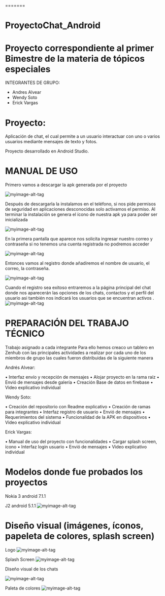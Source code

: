 ﻿#
=======
# ProyectoChat_Android
 # Proyecto correspondiente al primer Bimestre de la materia de tópicos especiales
INTEGRANTES DE GRUPO:
- Andres Alvear
- Wendy Soto
- Erick Vargas

# Proyecto:
Aplicación de chat, el  cual permite a un usuario interactuar con uno o varios usuarios mediante mensajes de texto y fotos.

Proyecto desarrollado en Android Studio.

# MANUAL DE USO
Primero vamos a descargar la apk generada por el proyecto
 
![myimage-alt-tag](https://github.com/wendysoto/ProyectoChat_Android/blob/master/app_c.png)

Después de descargarla la instalamos en el teléfono, si nos pide permisos de seguridad en aplicaciones desconocidas solo activamos el permiso.
Al terminar la instalación se genera el ícono de nuestra apk ya para poder ser inicializada 

![myimage-alt-tag](https://github.com/wendysoto/ProyectoChat_Android/blob/master/images/pantalla.jpeg) 


En la primera pantalla que aparece nos solicita ingresar nuestro correo y contraseña si no tenemos una cuenta registrada no podremos acceder

![myimage-alt-tag](https://github.com/wendysoto/ProyectoChat_Android/blob/master/images/login.jpeg) 

Entonces vamos al registro donde añadiremos el nombre de usuario, el correo, la contraseña.

![myimage-alt-tag](https://github.com/wendysoto/ProyectoChat_Android/blob/master/images/register.jpeg) 

Cuando el registro sea exitoso entraremos a la página principal del chat donde nos aparecerán las opciones de los chats, contactos y el perfil del usuario asi también nos indicará los usuarios que se encuentran activos
.
![myimage-alt-tag](https://github.com/wendysoto/ProyectoChat_Android/blob/master/images/chats.jpeg) 

# PREPARACIÓN DEL TRABAJO TÉCNICO

 Trabajo asignado a cada integrante
Para ello hemos creaco un tablero en Zenhub con las principales actividades a realizar por cada uno de los miembros de grupo las cuales fueron distribuidas de la siguiente manera

Andrés Alvear:

•	Interfaz envío y recepción de mensajes
•	Alojar proyecto en la rama raíz
•	Envió de mensajes desde galería 
•	Creación Base de datos en firebase 
•	Video explicativo individual

Wendy Soto:

•	Creación del repositorio con Readme explicativo
•	Creación de ramas para integrantes
•	Interfaz registro de usuario
•	Envió de mensajes
•	Requerimientos del sistema
•	Funcionalidad de la APK en dispositivos
•	Video explicativo individual

Erick Vargas:

•	Manual de uso del proyecto con funcionalidades
•	Cargar splash screen, ícono
•	Interfaz login usuario
•	Envió de mensajes
•	Video explicativo individual


# Modelos donde fue probados los proyectos
Nokia 3 android 7.1.1



J2 android 5.1.1
![myimage-alt-tag](https://github.com/wendysoto/ProyectoChat_Android/blob/master/images/pantalla.jpeg) 



# Diseño visual (imágenes, íconos, papeleta de colores, splash screen)
Logo
![myimage-alt-tag](https://github.com/wendysoto/ProyectoChat_Android/blob/master/images/icon.JPG) 

Splash Screen
![myimage-alt-tag](https://github.com/wendysoto/ProyectoChat_Android/blob/master/images/splash.jpeg) 

Diseño visual de los chats

![myimage-alt-tag](https://github.com/wendysoto/ProyectoChat_Android/blob/master/images/chats.jpeg) 

Paleta de colores
![myimage-alt-tag](https://github.com/wendysoto/ProyectoChat_Android/blob/master/images/paleta.JPG) 

